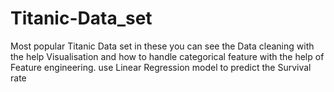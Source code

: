 # Titanic-Data_set
Most popular Titanic Data set in these you can see the Data cleaning with the help Visualisation and how to handle categorical feature with the help of Feature engineering.
use Linear Regression model to predict the Survival rate 
